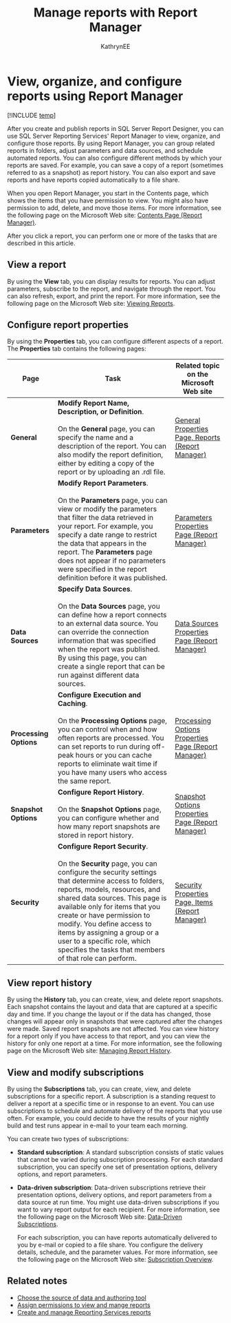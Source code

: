﻿---
title: Manage reports with Report Manager
titleSuffix: TFS
description: Use the SQL Server Reporting Services' Report manager to view, organize, and configure reports 
ms.technology: devops-analytics
ms.topic: conceptual
ms.assetid: f382806c-9509-45bf-b175-51a2c853621a
ms.author: kaelli
author: KathrynEE
monikerRange: "<= azure-devops-2019" 
ms.date: 11/19/2018
---

# View, organize, and configure reports using Report Manager

[!INCLUDE [temp](../includes/tfs-report-platform-version.md)]

After you create and publish reports in SQL Server Report Designer, you can use SQL Server Reporting Services' Report Manager to view, organize, and configure those reports. By using Report Manager, you can group related reports in folders, adjust parameters and data sources, and schedule automated reports. You can also configure different methods by which your reports are saved. For example, you can save a copy of a report (sometimes referred to as a snapshot) as report history. You can also export and save reports and have reports copied automatically to a file share.

When you open Report Manager, you start in the Contents page, which shows the items that you have permission to view. You might also have permission to add, delete, and move those items. For more information, see the following page on the Microsoft Web site: [Contents Page (Report Manager)](https://go.microsoft.com/fwlink/?LinkID=182175).

After you click a report, you can perform one or more of the tasks that are described in this article.

## <a name="ViewAReport"></a> View a report

By using the **View** tab, you can display results for reports. You can adjust parameters, subscribe to the report, and navigate through the report. You can also refresh, export, and print the report. For more information, see the following page on the Microsoft Web site: [Viewing Reports](https://go.microsoft.com/fwlink/?LinkId=182176).

## <a name="ConfigureReportProperties"></a> Configure report properties

By using the **Properties** tab, you can configure different aspects of a report. The **Properties** tab contains the following pages:

| Page                   | Task                                                                                                                                                                                                                                                                                                                                                                                                                                   | Related topic on the Microsoft Web site                                                               |
| ---------------------- | -------------------------------------------------------------------------------------------------------------------------------------------------------------------------------------------------------------------------------------------------------------------------------------------------------------------------------------------------------------------------------------------------------------------------------------- | ----------------------------------------------------------------------------------------------------- |
| **General**            | **Modify Report Name, Description, or Definition**.<br /><br /> On the **General** page, you can specify the name and a description of the report. You can also modify the report definition, either by editing a copy of the report or by uploading an .rdl file.                                                                                                                                                                     | [General Properties Page, Reports (Report Manager)](https://go.microsoft.com/fwlink/?LinkId=181962)   |
| **Parameters**         | **Modify Report Parameters**.<br /><br /> On the **Parameters** page, you can view or modify the parameters that filter the data retrieved in your report. For example, you specify a date range to restrict the data that appears in the report. The **Parameters** page does not appear if no parameters were specified in the report definition before it was published.                                                            | [Parameters Properties Page (Report Manager)](https://go.microsoft.com/fwlink/?LinkId=181963)         |
| **Data Sources**       | **Specify Data Sources**.<br /><br /> On the **Data Sources** page, you can define how a report connects to an external data source. You can override the connection information that was specified when the report was published. By using this page, you can create a single report that can be run against different data sources.                                                                                                  | [Data Sources Properties Page (Report Manager)](https://go.microsoft.com/fwlink/?LinkId=181992)       |
| **Processing Options** | **Configure Execution and Caching**.<br /><br /> On the **Processing Options** page, you can control when and how often reports are processed. You can set reports to run during off-peak hours or you can cache reports to eliminate wait time if you have many users who access the same report.                                                                                                                                     | [Processing Options Properties Page (Report Manager)](https://go.microsoft.com/fwlink/?LinkId=181965) |
| **Snapshot Options**   | **Configure Report History**.<br /><br /> On the **Snapshot Options** page, you can configure whether and how many report snapshots are stored in report history.                                                                                                                                                                                                                                                                      | [Snapshot Options Properties Page (Report Manager)](https://go.microsoft.com/fwlink/?LinkId=181966)   |
| **Security**           | **Configure Report Security**.<br /><br /> On the **Security** page, you can configure the security settings that determine access to folders, reports, models, resources, and shared data sources. This page is available only for items that you create or have permission to modify. You define access to items by assigning a group or a user to a specific role, which specifies the tasks that members of that role can perform. | [Security Properties Page, Items (Report Manager)](https://go.microsoft.com/fwlink/?LinkId=181967)    |

## <a name="ViewReportHistory"></a> View report history

By using the **History** tab, you can create, view, and delete report snapshots. Each snapshot contains the layout and data that are captured at a specific day and time. If you change the layout or if the data has changed, those changes will appear only in snapshots that were captured after the changes were made. Saved report snapshots are not affected. You can view history for a report only if you have access to that report, and you can view the history for only one report at a time. For more information, see the following page on the Microsoft Web site: [Managing Report History](https://go.microsoft.com/fwlink/?LinkId=181968).

## <a name="ViewAndModifySubscriptions"></a> View and modify subscriptions

By using the **Subscriptions** tab, you can create, view, and delete subscriptions for a specific report. A subscription is a standing request to deliver a report at a specific time or in response to an event. You can use subscriptions to schedule and automate delivery of the reports that you use often. For example, you could decide to have the results of your nightly build and test runs appear in e-mail to your team each morning.

You can create two types of subscriptions:

- **Standard subscription**: A standard subscription consists of static values that cannot be varied during subscription processing. For each standard subscription, you can specify one set of presentation options, delivery options, and report parameters.

- **Data-driven subscription**: Data-driven subscriptions retrieve their presentation options, delivery options, and report parameters from a data source at run time. You might use data-driven subscriptions if you want to vary report output for each recipient. For more information, see the following page on the Microsoft Web site: [Data-Driven Subscriptions](https://go.microsoft.com/fwlink/?LinkId=181969).

  For each subscription, you can have reports automatically delivered to you by e-mail or copied to a file share. You configure the delivery details, schedule, and the parameter values. For more information, see the following page on the Microsoft Web site: [Subscription Overview](https://go.microsoft.com/fwlink/?LinkId=181970).

## Related notes

- [Choose the source of data and authoring tool](https://msdn.microsoft.com/library/bb649557.aspx)
- [Assign permissions to view and mange reports](grant-permissions-to-reports.md)
- [Create and manage Reporting Services reports](../sql-reports/create-and-manage-reporting-services-reports.md)
